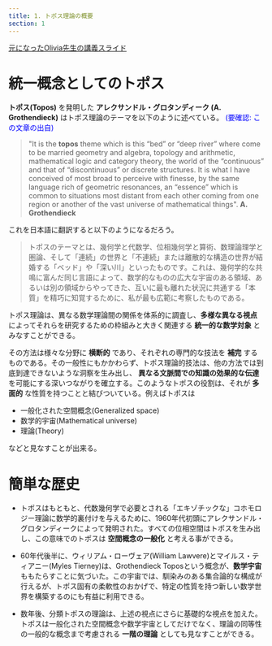 ```yaml
---
title: 1. トポス理論の概要
section: 1
---
```


[元になったOlivia先生の講義スライド](https://www.oliviacaramello.com/Teaching/Lecture1.pdf)

# 統一概念としてのトポス

**トポス(Topos)** を発明した **アレクサンドル・グロタンディーク (A. Grothendieck)** はトポス理論のテーマを以下のように述べている。 <font color="blue"> (要確認: この文章の出自) </font>

> "It is the **topos** theme which is this “bed” or “deep river” where come to be married geometry and algebra, topology and arithmetic, mathematical logic and category theory, the world of the “continuous” and that of “discontinuous” or discrete structures. It is what I have conceived of most broad to perceive with finesse, by the same language rich of geometric resonances, an “essence” which is common to situations most distant from each other coming from one region or another of the vast universe of mathematical things".  **A. Grothendieck**

これを日本語に翻訳すると以下のようになるだろう。

> トポスのテーマとは、幾何学と代数学、位相幾何学と算術、数理論理学と圏論、そして「連続」の世界と「不連続」または離散的な構造の世界が結婚する「ベッド」や「深い川」といったものです。これは、幾何学的な共鳴に富んだ同じ言語によって、数学的なものの広大な宇宙のある領域、あるいは別の領域からやってきた、互いに最も離れた状況に共通する「本質」を精巧に知覚するために、私が最も広範に考察したものである。


トポス理論は、異なる数学理論間の関係を体系的に調査し、**多様な異なる視点** によってそれらを研究するための枠組みと大きく関連する **統一的な数学対象** とみなすことができる。

その方法は様々な分野に **横断的** であり、それぞれの専門的な技法を **補完** するものである。その一般性にもかかわらず、トポス理論的技法は、他の方法では到底到達できないような洞察を生み出し、 **異なる文脈間での知識の効果的な伝達** を可能にする深いつながりを確立する。このようなトポスの役割は、それが **多面的** な性質を持つことと結びついている。例えばトポスは

- 一般化された空間概念(Generalized space)
- 数学的宇宙(Mathematical universe)
- 理論(Theory)

などと見なすことが出来る。

# 簡単な歴史

- トポスはもともと、代数幾何学で必要とされる「エキゾチックな」コホモロジー理論に数学的裏付けを与えるために、1960年代初頭にアレクサンドル・グロタンディークによって発明された。すべての位相空間はトポスを生み出し、この意味でのトポスは **空間概念の一般化** と考える事ができる。

- 60年代後半に、ウィリアム・ローヴェア(William Lawvere)とマイルス・ティアニー(Myles Tierney)は、Grothendieck Toposという概念が、**数学宇宙** ももたらすことに気づいた。この宇宙では、馴染みのある集合論的な構成が行えるが、トポス固有の柔軟性のおかげで、特定の性質を持つ新しい数学世界を構築するのにも有益に利用できる。

- 数年後、分類トポスの理論は、上述の視点にさらに基礎的な視点を加えた。トポスは一般化された空間概念や数学宇宙としてだけでなく、理論の同等性の一般的な概念まで考慮される **一階の理論** としても見なすことができる。
